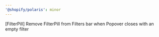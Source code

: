 ```yaml
---
'@shopify/polaris': minor
---
```


[FilterPill] Remove FilterPill from Filters bar when Popover closes with an empty filter
